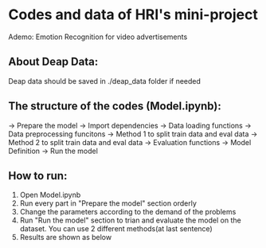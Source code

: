 # Codes and data of HRI's mini-project

Ademo: Emotion Recognition for video advertisements

## About Deap Data:
Deap data should be saved in ./deap_data folder if needed

## The structure of the codes (Model.ipynb):
-> Prepare the model
	-> Import dependencies
	-> Data loading functions
	-> Data preprocessing funcitons
	-> Method 1 to split train data and eval data
	-> Method 2 to split train data and eval data
	-> Evaluation functions
	-> Model Definition
-> Run the model

## How to run: 
1. Open Model.ipynb
2. Run every part in "Prepare the model" section orderly
3. Change the parameters according to the demand of the problems
4. Run "Run the model" section to trian and evaluate the model on the dataset. You can use 2 different methods(at last sentence)
5. Results are shown as below
